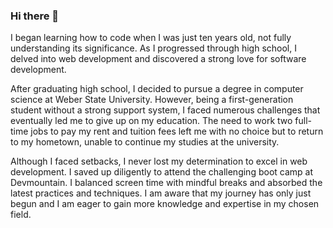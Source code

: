 ### Hi there 👋

<!--
**josemolinaf22/josemolinaf22** is a ✨ _special_ ✨ repository because its `README.md` (this file) appears on your GitHub profile.

Here are some ideas to get you started:

- 🔭 I’m currently working on ...
- 🌱 I’m currently learning ...
- 👯 I’m looking to collaborate on ...
- 🤔 I’m looking for help with ...
- 💬 Ask me about ...
- 📫 How to reach me: ...
- 😄 Pronouns: ...
- ⚡ Fun fact: ...
-->
<p>
I began learning how to code when I was just ten years old, not fully understanding its significance. As I progressed through high school, I delved into web development and discovered a strong love for software development.
</p>
<p> 
After graduating high school, I decided to pursue a degree in computer science at Weber State University. However, being a first-generation student without a strong support system, I faced numerous challenges that eventually led me to give up on my education. The need to work two full-time jobs to pay my rent and tuition fees left me with no choice but to return to my hometown, unable to continue my studies at the university.
</p>
<p>
Although I faced setbacks, I never lost my determination to excel in web development. I saved up diligently to attend the challenging boot camp at Devmountain. I balanced screen time with mindful breaks and absorbed the latest practices and techniques. I am aware that my journey has only just begun and I am eager to gain more knowledge and expertise in my chosen field.
</p>
